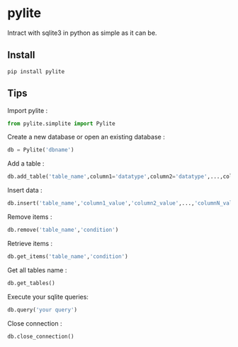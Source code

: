 pylite
====
Intract with sqlite3 in python as simple as it can be.

Install
-------

```shell
pip install pylite
```

Tips
----

Import pylite :

```python
from pylite.simplite import Pylite
```

Create a new database or open an existing database :

```python
db = Pylite('dbname')
```

Add a table :

```python
db.add_table('table_name',column1='datatype',column2='datatype',...,columnN='datatype')
```

Insert data :

```python
db.insert('table_name','column1_value','column2_value',...,'columnN_value')
```

Remove items :

```python
db.remove('table_name','condition')
```

Retrieve items :

```python
db.get_items('table_name','condition')
```

Get all tables name :

```python
db.get_tables()
```
Execute your sqlite queries:

```python
db.query('your query')
```

Close connection :

```python
db.close_connection()
```
